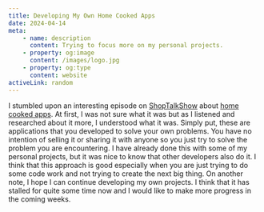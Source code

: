 ```yaml
---
title: Developing My Own Home Cooked Apps
date: 2024-04-14
meta:
    - name: description
      content: Trying to focus more on my personal projects.
    - property: og:image
      content: /images/logo.jpg
    - property: og:type
      content: website
activeLink: random
---
```


<script setup>
import BlogPost from './.vitepress/theme/components/BlogPost.vue';
</script>

<BlogPost>
  <div>
I stumbled upon an interesting episode on <a target="_blank" href="https://shoptalkshow.com/">ShopTalkShow</a> about <a target="_blank" href="https://shoptalkshow.com/609/">home cooked apps</a>. At first, I was not sure what it was but as I listened and researched about it more, I understood what it was. Simply put, these are applications that you developed to solve your own problems. You have no intention of selling it or sharing it with anyone so you just try to solve the problem you are encountering. I have already done this with some of my personal projects, but it was nice to know that other developers also do it. I think that this approach is good especially when you are just trying to do some code work and not trying to create the next big thing. On another note, I hope I can continue developing my own projects. I think that it has stalled for quite some time now and I would like to make more progress in the coming weeks.

  </div> 
</BlogPost>
